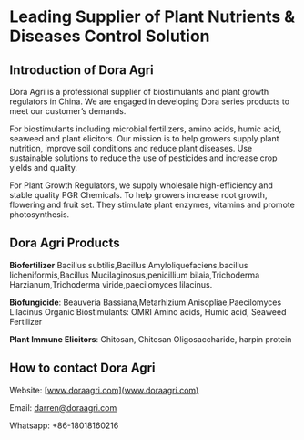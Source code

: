 # Leading Supplier of Plant Nutrients & Diseases Control Solution

## Introduction of Dora Agri

Dora Agri is a professional supplier of biostimulants and plant growth regulators in China. We are engaged in developing Dora series products to meet our customer’s demands.

For biostimulants including microbial fertilizers, amino acids, humic acid, seaweed and plant elicitors. Our mission is to help growers supply plant nutrition, improve soil conditions and reduce plant diseases. Use sustainable solutions to reduce the use of pesticides and increase crop yields and quality.

For Plant Growth Regulators, we supply wholesale high-efficiency and stable quality PGR Chemicals. To help growers increase root growth, flowering and fruit set. They stimulate plant enzymes, vitamins and promote photosynthesis.

## Dora Agri Products

**Biofertilizer** Bacillus subtilis,Bacillus Amyloliquefaciens,bacillus licheniformis,Bacillus Mucilaginosus,penicillium bilaia,Trichoderma Harzianum,Trichoderma viride,paecilomyces lilacinus.

**Biofungicide**: Beauveria Bassiana,Metarhizium Anisopliae,Paecilomyces Lilacinus Organic Biostimulants: OMRI Amino acids, Humic acid, Seaweed Fertilizer

**Plant Immune Elicitors**: Chitosan, Chitosan Oligosaccharide, harpin protein

## How to contact Dora Agri

Website: [www.doraagri.com](www.doraagri.com)

Email: darren@doraagri.com

Whatsapp: +86-18018160216
